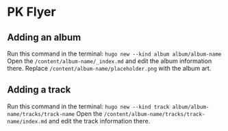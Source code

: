 # PK Flyer

## Adding an album

Run this command in the terminal: `hugo new --kind album album/album-name`
Open the `/content/album-name/_index.md` and edit the album information there.
Replace `/content/album-name/placeholder.png` with the album art.

## Adding a track

Run this command in the terminal: `hugo new --kind track album/album-name/tracks/track-name`
Open the `/content/album-name/tracks/track-name/index.md` and edit the track information there.

